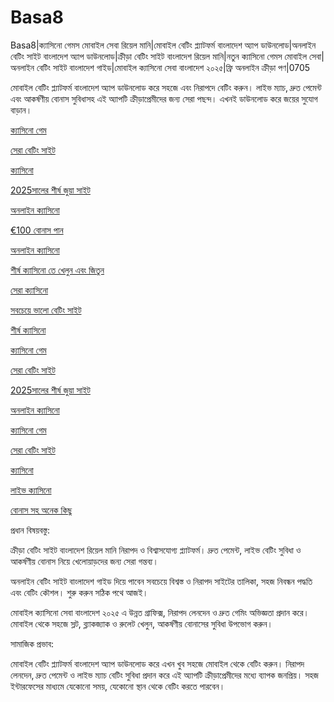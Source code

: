 # Basa8
Basa8|ক্যাসিনো গেমস মোবাইল সেবা রিয়েল মানি|মোবাইল বেটিং প্ল্যাটফর্ম বাংলাদেশ অ্যাপ ডাউনলোড|অনলাইন বেটিং সাইট বাংলাদেশ অ্যাপ ডাউনলোড|ক্রীড়া বেটিং সাইট বাংলাদেশ রিয়েল মানি|নতুন ক্যাসিনো গেমস মোবাইল সেবা|অনলাইন বেটিং সাইট বাংলাদেশ গাইড|মোবাইল ক্যাসিনো সেবা বাংলাদেশ ২০২৫|ফ্রি অনলাইন ক্রীড়া পণ|0705

মোবাইল বেটিং প্ল্যাটফর্ম বাংলাদেশ অ্যাপ ডাউনলোড করে সহজে এবং নিরাপদে বেটিং করুন। লাইভ ম্যাচ, দ্রুত পেমেন্ট এবং আকর্ষণীয় বোনাস সুবিধাসহ এই অ্যাপটি ক্রীড়াপ্রেমীদের জন্য সেরা পছন্দ। এখনই ডাউনলোড করে জয়ের সুযোগ বাড়ান।

<a href="https://basa8pc.com/">ক্যাসিনো গেম</a>

<a href="https://basa8pc.net/">সেরা বেটিং সাইট</a>

<a href="https://basa8live.com/">ক্যাসিনো</a>

<a href="https://basa8now.com/">2025সালের শীর্ষ জুয়া সাইট</a>

<a href="https://basa8now.net/">অনলাইন ক্যাসিনো </a>

<a href="https://basa8pro.com/">€100 বোনাস পান</a>

<a href="https://basa8vip.net/">অনলাইন ক্যাসিনো</a>

<a href="https://basa8us.net/">শীর্ষ ক্যাসিনো তে খেলুন এবং জিতুন</a>

<a href="https://basa8vip.com/">সেরা ক্যাসিনো</a>

<a href="https://basa8us.com/">সবচেয়ে ভালো বেটিং সাইট</a>

<a href="https://basa8wap.net/">শীর্ষ ক্যাসিনো</a>

<a href="https://basa8pc.com/">ক্যাসিনো গেম</a>

<a href="https://basa8pc.net/">সেরা বেটিং সাইট</a>

<a href="https://basa8now.com/">2025সালের শীর্ষ জুয়া সাইট</a>

<a href="https://basa8now.net/">অনলাইন ক্যাসিনো </a>

<a href="https://basa8pc.com/">ক্যাসিনো গেম</a>

<a href="https://basa8pc.net/">সেরা বেটিং সাইট</a>

<a href="https://basa8live.com/">ক্যাসিনো</a>

<a href="https://basa8live.net/">লাইভ ক্যাসিনো</a>

<a href="https://basa8pro.net/">বোনাস সহ অনেক কিছু</a>

প্রধান বিষয়বস্তু:

ক্রীড়া বেটিং সাইট বাংলাদেশ রিয়েল মানি নিরাপদ ও বিশ্বাসযোগ্য প্ল্যাটফর্ম। দ্রুত পেমেন্ট, লাইভ বেটিং সুবিধা ও আকর্ষণীয় বোনাস নিয়ে খেলোয়াড়দের জন্য সেরা গন্তব্য।

অনলাইন বেটিং সাইট বাংলাদেশ গাইড দিয়ে পাবেন সবচেয়ে বিশ্বস্ত ও নিরাপদ সাইটের তালিকা, সহজ নিবন্ধন পদ্ধতি এবং বেটিং কৌশল। শুরু করুন সঠিক পথে আজই।

মোবাইল ক্যাসিনো সেবা বাংলাদেশ ২০২৫ এ উন্নত গ্রাফিক্স, নিরাপদ লেনদেন ও দ্রুত গেমিং অভিজ্ঞতা প্রদান করে। মোবাইল থেকে সহজে স্লট, ব্ল্যাকজ্যাক ও রুলেট খেলুন, আকর্ষণীয় বোনাসের সুবিধা উপভোগ করুন।

সামাজিক প্রভাব:

মোবাইল বেটিং প্ল্যাটফর্ম বাংলাদেশ অ্যাপ ডাউনলোড করে এখন খুব সহজে মোবাইল থেকে বেটিং করুন। নিরাপদ লেনদেন, দ্রুত পেমেন্ট ও লাইভ ম্যাচ বেটিং সুবিধা প্রদান করে এই অ্যাপটি ক্রীড়াপ্রেমীদের মধ্যে ব্যাপক জনপ্রিয়। সহজ ইন্টারফেসের মাধ্যমে যেকোনো সময়, যেকোনো স্থান থেকে বেটিং করতে পারবেন।
